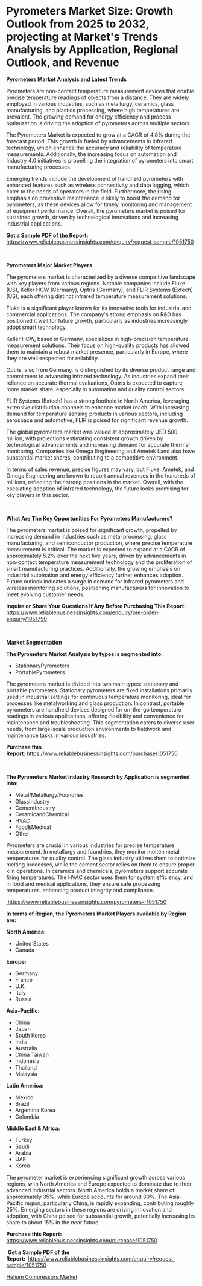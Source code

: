 <p><h1>Pyrometers Market Size: Growth Outlook from 2025 to 2032, projecting at Market's Trends Analysis by Application, Regional Outlook, and Revenue</h1></p><p><strong>Pyrometers Market Analysis and Latest Trends</strong></p>
<p><p>Pyrometers are non-contact temperature measurement devices that enable precise temperature readings of objects from a distance. They are widely employed in various industries, such as metallurgy, ceramics, glass manufacturing, and plastics processing, where high temperatures are prevalent. The growing demand for energy efficiency and process optimization is driving the adoption of pyrometers across multiple sectors.</p><p>The Pyrometers Market is expected to grow at a CAGR of 4.8% during the forecast period. This growth is fueled by advancements in infrared technology, which enhance the accuracy and reliability of temperature measurements. Additionally, the increasing focus on automation and Industry 4.0 initiatives is propelling the integration of pyrometers into smart manufacturing processes.</p><p>Emerging trends include the development of handheld pyrometers with enhanced features such as wireless connectivity and data logging, which cater to the needs of operators in the field. Furthermore, the rising emphasis on preventive maintenance is likely to boost the demand for pyrometers, as these devices allow for timely monitoring and management of equipment performance. Overall, the pyrometers market is poised for sustained growth, driven by technological innovations and increasing industrial applications.</p></p>
<p><strong>Get a Sample PDF of the Report:&nbsp;</strong> <a href="https://www.reliablebusinessinsights.com/enquiry/request-sample/1051750?utm_campaign=2244&utm_medium=2&utm_source=Github&utm_content=ia&utm_term=16022025&utm_id=pyrometers">https://www.reliablebusinessinsights.com/enquiry/request-sample/1051750</a></p>
<p>&nbsp;</p>
<p><strong>Pyrometers Major Market Players</strong></p>
<p><p>The pyrometers market is characterized by a diverse competitive landscape with key players from various regions. Notable companies include Fluke (US), Keller HCW (Germany), Optris (Germany), and FLIR Systems (Extech) (US), each offering distinct infrared temperature measurement solutions.</p><p>Fluke is a significant player known for its innovative tools for industrial and commercial applications. The company's strong emphasis on R&D has positioned it well for future growth, particularly as industries increasingly adopt smart technology. </p><p>Keller HCW, based in Germany, specializes in high-precision temperature measurement solutions. Their focus on high-quality products has allowed them to maintain a robust market presence, particularly in Europe, where they are well-respected for reliability.</p><p>Optris, also from Germany, is distinguished by its diverse product range and commitment to advancing infrared technology. As industries expand their reliance on accurate thermal evaluations, Optris is expected to capture more market share, especially in automation and quality control sectors.</p><p>FLIR Systems (Extech) has a strong foothold in North America, leveraging extensive distribution channels to enhance market reach. With increasing demand for temperature sensing products in various sectors, including aerospace and automotive, FLIR is poised for significant revenue growth.</p><p>The global pyrometers market was valued at approximately USD 500 million, with projections estimating consistent growth driven by technological advancements and increasing demand for accurate thermal monitoring. Companies like Omega Engineering and Ametek Land also have substantial market shares, contributing to a competitive environment.</p><p>In terms of sales revenue, precise figures may vary, but Fluke, Ametek, and Omega Engineering are known to report annual revenues in the hundreds of millions, reflecting their strong positions in the market. Overall, with the escalating adoption of infrared technology, the future looks promising for key players in this sector.</p></p>
<p>&nbsp;</p>
<p><strong>What Are The Key Opportunities For Pyrometers Manufacturers?</strong></p>
<p><p>The pyrometers market is poised for significant growth, propelled by increasing demand in industries such as metal processing, glass manufacturing, and semiconductor production, where precise temperature measurement is critical. The market is expected to expand at a CAGR of approximately 5.2% over the next five years, driven by advancements in non-contact temperature measurement technology and the proliferation of smart manufacturing practices. Additionally, the growing emphasis on industrial automation and energy efficiency further enhances adoption. Future outlook indicates a surge in demand for infrared pyrometers and wireless monitoring solutions, positioning manufacturers for innovation to meet evolving customer needs.</p></p>
<p><strong>Inquire or Share Your Questions If Any Before Purchasing This Report:</strong> <a href="https://www.reliablebusinessinsights.com/enquiry/pre-order-enquiry/1051750?utm_campaign=2244&utm_medium=2&utm_source=Github&utm_content=ia&utm_term=16022025&utm_id=pyrometers">https://www.reliablebusinessinsights.com/enquiry/pre-order-enquiry/1051750</a></p>
<p>&nbsp;</p>
<p><strong>Market Segmentation</strong></p>
<p><strong>The Pyrometers Market Analysis by types is segmented into:</strong></p>
<p><ul><li>StationaryPyrometers</li><li>PortablePyrometers</li></ul></p>
<p><p>The pyrometers market is divided into two main types: stationary and portable pyrometers. Stationary pyrometers are fixed installations primarily used in industrial settings for continuous temperature monitoring, ideal for processes like metalworking and glass production. In contrast, portable pyrometers are handheld devices designed for on-the-go temperature readings in various applications, offering flexibility and convenience for maintenance and troubleshooting. This segmentation caters to diverse user needs, from large-scale production environments to fieldwork and maintenance tasks in various industries.</p></p>
<p><strong>Purchase this Report:&nbsp;</strong><a href="https://www.reliablebusinessinsights.com/purchase/1051750?utm_campaign=2244&utm_medium=2&utm_source=Github&utm_content=ia&utm_term=16022025&utm_id=pyrometers">https://www.reliablebusinessinsights.com/purchase/1051750</a></p>
<p>&nbsp;</p>
<p><strong>The Pyrometers Market Industry Research by Application is segmented into:</strong></p>
<p><ul><li>Metal/Metallurgy/Foundries</li><li>GlassIndustry</li><li>CementIndustry</li><li>CeramicandChemical</li><li>HVAC</li><li>Food&Medical</li><li>Other</li></ul></p>
<p><p>Pyrometers are crucial in various industries for precise temperature measurement. In metallurgy and foundries, they monitor molten metal temperatures for quality control. The glass industry utilizes them to optimize melting processes, while the cement sector relies on them to ensure proper kiln operations. In ceramics and chemicals, pyrometers support accurate firing temperatures. The HVAC sector uses them for system efficiency, and in food and medical applications, they ensure safe processing temperatures, enhancing product integrity and compliance.</p></p>
<p><a href="https://www.reliablebusinessinsights.com/pyrometers-r1051750?utm_campaign=2244&utm_medium=2&utm_source=Github&utm_content=ia&utm_term=16022025&utm_id=pyrometers">&nbsp;https://www.reliablebusinessinsights.com/pyrometers-r1051750</a></p>
<p><strong>In terms of Region, the Pyrometers Market Players available by Region are:</strong></p>
<p>
    <p> <strong> North America: </strong>
        <ul>
            <li>United States</li>
            <li>Canada</li>
        </ul>
        </p> 
    <p> <strong> Europe: </strong>
        <ul>
            <li>Germany</li>
            <li>France</li>
            <li>U.K.</li>
            <li>Italy</li>
            <li>Russia</li>
        </ul>
        </p> 
    <p> <strong> Asia-Pacific: </strong>
        <ul>
            <li>China</li>
            <li>Japan</li>
            <li>South Korea</li>
            <li>India</li>
            <li>Australia</li>
            <li>China Taiwan</li>
            <li>Indonesia</li>
            <li>Thailand</li>
            <li>Malaysia</li>
        </ul>
        </p> 
    <p> <strong> Latin America: </strong>
        <ul>
            <li>Mexico</li>
            <li>Brazil</li>
            <li>Argentina Korea</li>
            <li>Colombia</li>
        </ul>
        </p> 
    <p> <strong> Middle East & Africa: </strong>
        <ul>
            <li>Turkey</li>
            <li>Saudi</li>
            <li>Arabia</li>
            <li>UAE</li>
            <li>Korea</li>
        </ul>
    </p>
    </p>
<p><p>The pyrometer market is experiencing significant growth across various regions, with North America and Europe expected to dominate due to their advanced industrial sectors. North America holds a market share of approximately 35%, while Europe accounts for around 30%. The Asia-Pacific region, particularly China, is rapidly expanding, contributing roughly 25%. Emerging sectors in these regions are driving innovation and adoption, with China poised for substantial growth, potentially increasing its share to about 15% in the near future.</p></p>
<p><strong>Purchase this Report: </strong><a href="https://www.reliablebusinessinsights.com/purchase/1051750?utm_campaign=2244&utm_medium=2&utm_source=Github&utm_content=ia&utm_term=16022025&utm_id=pyrometers">https://www.reliablebusinessinsights.com/purchase/1051750</a></p>
<p>&nbsp;<strong>Get a Sample PDF of the Report:&nbsp;&nbsp;</strong><a href="https://www.reliablebusinessinsights.com/enquiry/request-sample/1051750?utm_campaign=2244&utm_medium=2&utm_source=Github&utm_content=ia&utm_term=16022025&utm_id=pyrometers">https://www.reliablebusinessinsights.com/enquiry/request-sample/1051750</a></p>
<p><strong></strong></p>
<p><p><a href="https://github.com/steidmindy199393/Market-Research-Report-List-1/blob/main/helium-compressors-market.md?utm_campaign=2244&utm_medium=2&utm_source=Github&utm_content=ia&utm_term=16022025&utm_id=pyrometers">Helium Compressors Market</a></p></p>